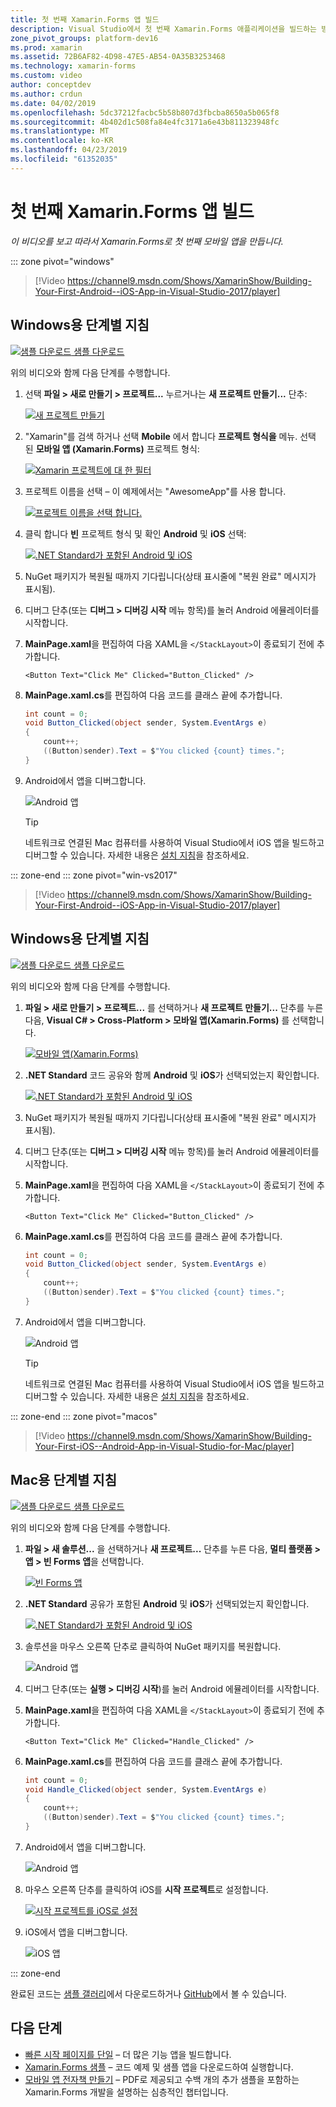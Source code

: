 ```yaml
---
title: 첫 번째 Xamarin.Forms 앱 빌드
description: Visual Studio에서 첫 번째 Xamarin.Forms 애플리케이션을 빌드하는 방법을 보여주는 비디오 가이드입니다.
zone_pivot_groups: platform-dev16
ms.prod: xamarin
ms.assetid: 72B6AF82-4D98-47E5-AB54-0A35B3253468
ms.technology: xamarin-forms
ms.custom: video
author: conceptdev
ms.author: crdun
ms.date: 04/02/2019
ms.openlocfilehash: 5dc37212facbc5b58b807d3fbcba8650a5b065f8
ms.sourcegitcommit: 4b402d1c508fa84e4fc3171a6e43b811323948fc
ms.translationtype: MT
ms.contentlocale: ko-KR
ms.lasthandoff: 04/23/2019
ms.locfileid: "61352035"
---
```

# <a name="build-your-first-xamarinforms-app"></a>첫 번째 Xamarin.Forms 앱 빌드

_이 비디오를 보고 따라서 Xamarin.Forms로 첫 번째 모바일 앱을 만듭니다._

::: zone pivot="windows"

> [!Video https://channel9.msdn.com/Shows/XamarinShow/Building-Your-First-Android--iOS-App-in-Visual-Studio-2017/player]

## <a name="step-by-step-instructions-for-windows"></a>Windows용 단계별 지침

[![샘플 다운로드](~/media/shared/download.png) 샘플 다운로드](https://developer.xamarin.com/samples/xamarin-forms/GetStarted/FirstApp/)

위의 비디오와 함께 다음 단계를 수행합니다.

1. 선택 **파일 > 새로 만들기 > 프로젝트...**  누르거나는 **새 프로젝트 만들기...**  단추:

    [![새 프로젝트 만들기](images/win-2019/01-sml.png)](images/win-2019/01.png#lightbox)

2. "Xamarin"를 검색 하거나 선택 **Mobile** 에서 합니다 **프로젝트 형식을** 메뉴. 선택 된 **모바일 앱 (Xamarin.Forms)** 프로젝트 형식:

    [![Xamarin 프로젝트에 대 한 필터](images/win-2019/02-sml.png)](images/win-2019/02.png#lightbox)

3. 프로젝트 이름을 선택 &ndash; 이 예제에서는 "AwesomeApp"를 사용 합니다.

    [![프로젝트 이름을 선택 합니다.](images/win-2019/03-sml.png)](images/win-2019/03.png#lightbox)

4. 클릭 합니다 **빈** 프로젝트 형식 및 확인 **Android** 및 **iOS** 선택:

    [![.NET Standard가 포함된 Android 및 iOS](images/win-2019/04-sml.png)](images/win-2019/04.png#lightbox)

5. NuGet 패키지가 복원될 때까지 기다립니다(상태 표시줄에 "복원 완료" 메시지가 표시됨).

6. 디버그 단추(또는 **디버그 > 디버깅 시작** 메뉴 항목)를 눌러 Android 에뮬레이터를 시작합니다.

7. **MainPage.xaml**을 편집하여 다음 XAML을 `</StackLayout>`이 종료되기 전에 추가합니다.

    ```xaml
    <Button Text="Click Me" Clicked="Button_Clicked" />
    ```

8. **MainPage.xaml.cs**를 편집하여 다음 코드를 클래스 끝에 추가합니다.

    ```csharp
    int count = 0;
    void Button_Clicked(object sender, System.EventArgs e)
    {
        count++;
        ((Button)sender).Text = $"You clicked {count} times.";
    }
    ```

9. Android에서 앱을 디버그합니다.

    ![Android 앱](images/win/07-sml.png)

    > [!TIP]
    > 네트워크로 연결된 Mac 컴퓨터를 사용하여 Visual Studio에서 iOS 앱을 빌드하고 디버그할 수 있습니다. 자세한 내용은 [설치 지침](~/ios/get-started/installation/windows/index.md)을 참조하세요.

::: zone-end
::: zone pivot="win-vs2017"

> [!Video https://channel9.msdn.com/Shows/XamarinShow/Building-Your-First-Android--iOS-App-in-Visual-Studio-2017/player]

## <a name="step-by-step-instructions-for-windows"></a>Windows용 단계별 지침

[![샘플 다운로드](~/media/shared/download.png) 샘플 다운로드](https://developer.xamarin.com/samples/xamarin-forms/GetStarted/FirstApp/)

위의 비디오와 함께 다음 단계를 수행합니다.

1. **파일 > 새로 만들기 > 프로젝트...** 를 선택하거나 **새 프로젝트 만들기...** 단추를 누른 다음, **Visual C# > Cross-Platform > 모바일 앱(Xamarin.Forms)** 를 선택합니다.

    [![모바일 앱(Xamarin.Forms)](images/win/01-sml.png)](images/win/01.png#lightbox)

2. **.NET Standard** 코드 공유와 함께 **Android** 및 **iOS**가 선택되었는지 확인합니다.

    [![.NET Standard가 포함된 Android 및 iOS](images/win/02-sml.png)](images/win/02.png#lightbox)

3. NuGet 패키지가 복원될 때까지 기다립니다(상태 표시줄에 "복원 완료" 메시지가 표시됨).

4. 디버그 단추(또는 **디버그 > 디버깅 시작** 메뉴 항목)를 눌러 Android 에뮬레이터를 시작합니다.

5. **MainPage.xaml**을 편집하여 다음 XAML을 `</StackLayout>`이 종료되기 전에 추가합니다.

    ```xaml
    <Button Text="Click Me" Clicked="Button_Clicked" />
    ```

6. **MainPage.xaml.cs**를 편집하여 다음 코드를 클래스 끝에 추가합니다.

    ```csharp
    int count = 0;
    void Button_Clicked(object sender, System.EventArgs e)
    {
        count++;
        ((Button)sender).Text = $"You clicked {count} times.";
    }
    ```

7. Android에서 앱을 디버그합니다.

    ![Android 앱](images/win/07-sml.png)

    > [!TIP]
    > 네트워크로 연결된 Mac 컴퓨터를 사용하여 Visual Studio에서 iOS 앱을 빌드하고 디버그할 수 있습니다. 자세한 내용은 [설치 지침](~/ios/get-started/installation/windows/index.md)을 참조하세요.

::: zone-end
::: zone pivot="macos"

> [!Video https://channel9.msdn.com/Shows/XamarinShow/Building-Your-First-iOS--Android-App-in-Visual-Studio-for-Mac/player]

## <a name="step-by-step-instructions-for-mac"></a>Mac용 단계별 지침

[![샘플 다운로드](~/media/shared/download.png) 샘플 다운로드](https://developer.xamarin.com/samples/xamarin-forms/GetStarted/FirstApp/)

위의 비디오와 함께 다음 단계를 수행합니다.

1. **파일 > 새 솔루션...** 을 선택하거나 **새 프로젝트...** 단추를 누른 다음, **멀티 플랫폼 > 앱 > 빈 Forms 앱**을 선택합니다.

    [![빈 Forms 앱](images/01-sml.png)](images/01.png#lightbox)

2. **.NET Standard** 공유가 포함된 **Android** 및 **iOS**가 선택되었는지 확인합니다.

    [![.NET Standard가 포함된 Android 및 iOS](images/02-sml.png)](images/02.png#lightbox)

3. 솔루션을 마우스 오른쪽 단추로 클릭하여 NuGet 패키지를 복원합니다.

    ![Android 앱](images/03-sml.png)

4. 디버그 단추(또는 **실행 > 디버깅 시작**)를 눌러 Android 에뮬레이터를 시작합니다.

5. **MainPage.xaml**을 편집하여 다음 XAML을 `</StackLayout>`이 종료되기 전에 추가합니다.

    ```xaml
    <Button Text="Click Me" Clicked="Handle_Clicked" />
    ```

6. **MainPage.xaml.cs**를 편집하여 다음 코드를 클래스 끝에 추가합니다.

    ```csharp
    int count = 0;
    void Handle_Clicked(object sender, System.EventArgs e)
    {
        count++;
        ((Button)sender).Text = $"You clicked {count} times.";
    }
    ```

7. Android에서 앱을 디버그합니다.

    ![Android 앱](images/07-sml.png)

8. 마우스 오른쪽 단추를 클릭하여 iOS를 **시작 프로젝트**로 설정합니다.

    [![시작 프로젝트를 iOS로 설정](images/08-sml.png)](images/08.png#lightbox)

9. iOS에서 앱을 디버그합니다.

    ![iOS 앱](images/09-sml.png)

::: zone-end

완료된 코드는 [샘플 갤러리](https://developer.xamarin.com/samples/xamarin-forms/GetStarted/FirstApp/)에서 다운로드하거나 [GitHub](https://github.com/xamarin/xamarin-forms-samples/tree/master/GetStarted/FirstApp)에서 볼 수 있습니다.

## <a name="next-steps"></a>다음 단계

- [빠른 시작 페이지를 단일](~/get-started/quickstarts/single-page.md) &ndash; 더 많은 기능 앱을 빌드합니다.
- [Xamarin.Forms 샘플](~/xamarin-forms/samples/index.yml) &ndash; 코드 예제 및 샘플 앱을 다운로드하여 실행합니다.
- [모바일 앱 전자책 만들기](~/xamarin-forms/creating-mobile-apps-xamarin-forms/index.md) &ndash; PDF로 제공되고 수백 개의 추가 샘플을 포함하는 Xamarin.Forms 개발을 설명하는 심층적인 챕터입니다.
